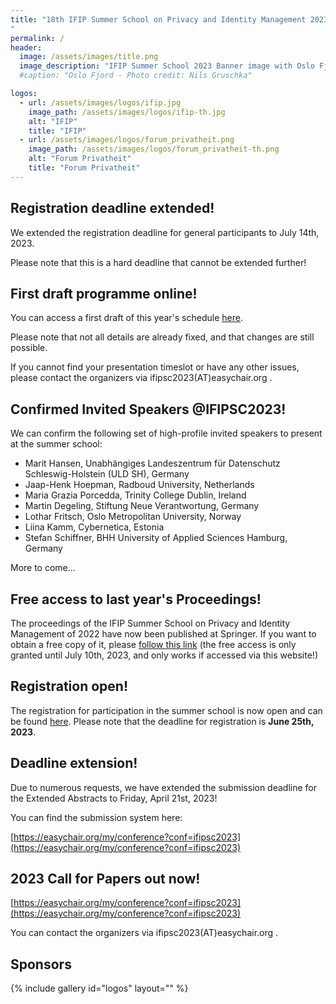 ```yaml
---
title: "18th IFIP Summer School on Privacy and Identity Management 2023 - Sharing (in) a Digital World
"
permalink: /
header:
  image: /assets/images/title.png
  image_description: "IFIP Summer School 2023 Banner image with Oslo Fjord motive"
  #caption: "Oslo Fjord - Photo credit: Nils Gruschka"

logos:
  - url: /assets/images/logos/ifip.jpg
    image_path: /assets/images/logos/ifip-th.jpg
    alt: "IFIP"
    title: "IFIP"
  - url: /assets/images/logos/forum_privatheit.png
    image_path: /assets/images/logos/forum_privatheit-th.png
    alt: "Forum Privatheit"
    title: "Forum Privatheit"
---
```


## Registration deadline extended!

We extended the registration deadline for general participants to July 14th, 2023.

Please note that this is a hard deadline that cannot be extended further!

## First draft programme online!

You can access a first draft of this year's schedule [here](/programme).

Please note that not all details are already fixed, and that changes are still possible.

If you cannot find your presentation timeslot or have any other issues, please contact the organizers via ifipsc2023(AT)easychair.org .

## Confirmed Invited Speakers @IFIPSC2023!

We can confirm the following set of high-profile invited speakers to present at the summer school:

- Marit Hansen, Unabhängiges Landeszentrum für Datenschutz Schleswig-Holstein (ULD SH), Germany
- Jaap-Henk Hoepman, Radboud University, Netherlands
- Maria Grazia Porcedda, Trinity College Dublin, Ireland
- Martin Degeling, Stiftung Neue Verantwortung, Germany
- Lothar Fritsch, Oslo Metropolitan University, Norway
- Liina Kamm, Cybernetica, Estonia
- Stefan Schiffner, BHH University of Applied Sciences Hamburg, Germany

More to come...

## Free access to last year's Proceedings!

The proceedings of the IFIP Summer School on Privacy and Identity Management of 2022 have now been published at Springer. If you want to obtain a free copy of it, please [follow this link](https://link.springer.com/book/10.1007/978-3-031-31971-6) (the free access is only granted until July 10th, 2023, and only works if accessed via this website!)

## Registration open!

The registration for participation in the summer school is now open and can be found [here](/registration). Please note that the deadline for registration is **June 25th, 2023**.

## Deadline extension!

Due to numerous requests, we have extended the submission deadline for the Extended Abstracts to Friday, April 21st, 2023!

You can find the submission system here:

[https://easychair.org/my/conference?conf=ifipsc2023](https://easychair.org/my/conference?conf=ifipsc2023)

## 2023 Call for Papers out now!
  
[https://easychair.org/my/conference?conf=ifipsc2023](https://easychair.org/my/conference?conf=ifipsc2023)

You can contact the organizers via ifipsc2023(AT)easychair.org .

## Sponsors

{% include gallery id="logos" layout="" %}
